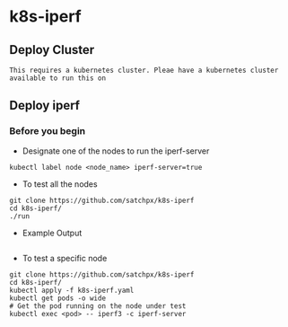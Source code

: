 # k8s-iperf

## Deploy Cluster
```
This requires a kubernetes cluster. Pleae have a kubernetes cluster available to run this on
```

## Deploy iperf
### Before you begin
* Designate one of the nodes to run the iperf-server
```
kubectl label node <node_name> iperf-server=true
```

* To test all the nodes
```
git clone https://github.com/satchpx/k8s-iperf
cd k8s-iperf/
./run
```

* Example Output
```

```

* To test a specific node
```
git clone https://github.com/satchpx/k8s-iperf
cd k8s-iperf/
kubectl apply -f k8s-iperf.yaml
kubectl get pods -o wide
# Get the pod running on the node under test
kubectl exec <pod> -- iperf3 -c iperf-server
```